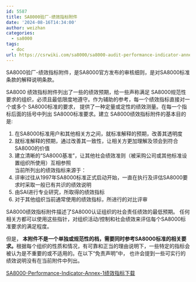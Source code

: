 ```yaml
---
id: 5587
title: SA8000验厂-绩效指标附件
date: '2024-08-16T14:34:00'
author: weizhan
categories:
  - sa8000
tags:
  - doc
url: https://csrwiki.com/sa8000/sa8000-audit-performance-indicator-annex
---
```


SA8000验厂-绩效指标附件，是SA8000官方发布的审核细则，是对SA8000标准条款的解释说明条款。

SA8000 绩效指标附件列出了一些的绩效预期，给一些声称满足 SA8000规范性要求的组织，必须且最低限度地遵守。作为辅助的参考，每一个绩效指标直接对一个或多个 SA8000标准的要求， 提供了一种定量或定性的绩效测量。在每一个指标后面的括号中列出 SA8000标准要求。建立 SA8000绩效指标附件的基本目的是:

1. 在SA8000标准用户和其他相关方之间，就标准解释的预期，改善其透明度
2. 就标准解释的预期，通过改善其一致性，让相关方更加理解及领会到符合SA8000的价值
3. 建立清晰的“SA8000基准”，让其他社会绩效准则（被采购公司或其他标准设置组织所使用）互相参照\
   当前所列出的绩效指标来源于：
4. 评审过往从1997年SA8000标准正式启动开始，一直在执行及评估SA8000要求时采取一般已有共识的绩效说明
5. 由SAI进行专业研究，所取得的绩效指标
6. 对于其他组织当前通常使用的绩效指标，所进行的对比评审

SA8000绩效指标附件描述了SA8000认证组织的社会责任绩效的最低预期。 任何相关方都可以使用这些指针，对组织活动/控制和社会绩效来评估每个SA8000标准要求的满足程度。

但是，**&#x20;本附件不是一个单独或规范性的档，需要同时参考SA8000标准的相关要求。**&#x6839;据每个组织的性质和情况，有可靠和正当的理由说明下，一些特定的指标会被认为是不重要的或不适用的。在以下“免责声明”中， 也许会提到一些可实行的绩效说明没有在当前附件中列出。

[SA8000-Performance-Indicator-Annex-1绩效指标](https://csrwiki.com/wp-content/uploads/2024/08/SA8000-Performance-Indicator-Annex-1绩效指标.pdf)[下载](https://csrwiki.com/wp-content/uploads/2024/08/SA8000-Performance-Indicator-Annex-1绩效指标.pdf)
